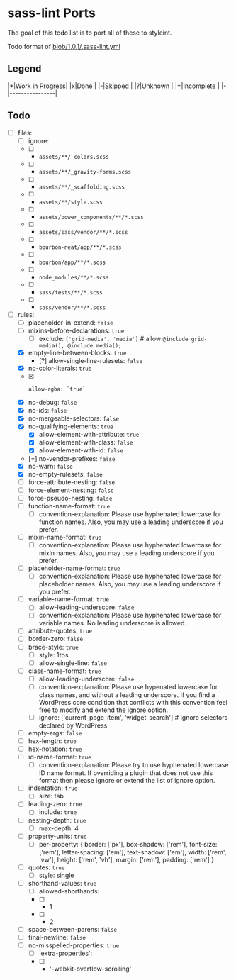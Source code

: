 # sass-lint Ports

The goal of this todo list is to port all of these to styleint.

Todo format of [blob/1.0.1/.sass-lint.yml](https://github.com/WebDevStudios/css-coding-standards/blob/1.0.1/.sass-lint.yml)

## Legend

|*|Work in Progress|
|x|Done            |
|-|Skipped         |
|?|Unknown         |
|=|Incomplete      |
|-|----------------|

## Todo

- [ ] files:
  - [ ]   ignore:
    + [ ] - `assets/**/_colors.scss`
    + [ ] - `assets/**/_gravity-forms.scss`
    + [ ] - `assets/**/_scaffolding.scss`
    + [ ] - `assets/**/style.scss`
    + [ ] - `assets/bower_components/**/*.scss`
    + [ ] - `assets/sass/vendor/**/*.scss`
    + [ ] - `bourbon-neat/app/**/*.scss`
    + [ ] - `bourbon/app/**/*.scss`
    + [ ] - `node_modules/**/*.scss`
    + [ ] - `sass/tests/**/*.scss`
    + [ ] - `sass/vendor/**/*.scss`
- [ ] rules:
  + [ ]   placeholder-in-extend: `false`
  + [ ]   mixins-before-declarations: `true`
      * [ ] exclude: `['grid-media', 'media']` # allow `@include grid-media(), @include media();`
  + [x]   empty-line-between-blocks: `true`
      * [?] allow-single-line-rulesets: `false`
  + [x]   no-color-literals: `true`
  + [x]     allow-rgba: `true`
  + [x]   no-debug: `false`
  + [x]   no-ids: `false`
  + [x]   no-mergeable-selectors: `false`
  + [x]   no-qualifying-elements: `true`
      * [x] allow-element-with-attribute: `true`
      * [x] allow-element-with-class: `false`
      * [x] allow-element-with-id: `false`
  + [=]   no-vendor-prefixes: `false`
  + [x]   no-warn: `false`
  + [x]   no-empty-rulesets: `false`
  + [ ]   force-attribute-nesting: `false`
  + [ ]   force-element-nesting: `false`
  + [ ]   force-pseudo-nesting: `false`
  + [ ]   function-name-format: `true`
      * [ ] convention-explanation: Please use hyphenated lowercase for function names. Also, you may use a leading underscore if you prefer.
  + [ ]   mixin-name-format: `true`
      * [ ] convention-explanation: Please use hyphenated lowercase for mixin names. Also, you may use a leading underscore if you prefer.
  + [ ]   placeholder-name-format: `true`
      * [ ] convention-explanation: Please use hyphenated lowercase for placeholder names. Also, you may use a leading underscore if you prefer.
  + [ ]   variable-name-format: `true`
      * [ ] allow-leading-underscore: `false`
      * [ ] convention-explanation: Please use hyphenated lowercase for variable names. No leading underscore is allowed.
  + [ ]   attribute-quotes: `true`
  + [ ]   border-zero: `false`
  + [ ]   brace-style: `true`
      * [ ] style: 1tbs
      * [ ] allow-single-line: `false`
  + [ ]   class-name-format: `true`
      * [ ] allow-leading-underscore: `false`
      * [ ] convention-explanation: Please use hypenated lowercase for class names, and without a leading underscore. If you find a WordPress core condition that conflicts with this convention feel free to modify and extend the ignore option.
      * [ ] ignore: ['current_page_item', 'widget_search'] # ignore selectors declared by WordPress
  + [ ]   empty-args: `false`
  + [ ]   hex-length: `true`
  + [ ]   hex-notation: `true`
  + [ ]   id-name-format: `true`
      * [ ] convention-explanation: Please try to use hyphenated lowercase ID name format. If overriding a plugin that does not use this format then please ignore or extend the list of ignore option.
  + [ ]   indentation: `true`
      * [ ] size: tab
  + [ ]   leading-zero: `true`
      * [ ] include: `true`
  + [ ]   nesting-depth: `true`
      * [ ] max-depth: 4
  + [ ]   property-units: `true`
      * [ ] per-property: { border: ['px'], box-shadow: ['rem'], font-size: ['rem'], letter-spacing: ['em'], text-shadow: ['em'], width: ['rem', 'vw'], height: ['rem', 'vh'], margin: ['rem'], padding: ['rem'] }
  + [ ]   quotes: `true`
      * [ ]   style: single
  + [ ]   shorthand-values: `true`
      * [ ] allowed-shorthands:
      * [ ] - 1
      * [ ] - 2
  + [ ]   space-between-parens: `false`
  + [ ]   final-newline: `false`
  + [ ]   no-misspelled-properties: `true`
      * [ ] 'extra-properties':
      * [ ] - '-webkit-overflow-scrolling'
